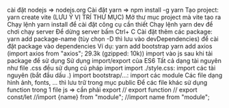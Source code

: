 cài đặt nodejs => nodejs.org
Cài đặt yarn => npm install -g yarn
Tạo project: yarn create vite (LƯU Ý VỊ TRÍ THƯ MỤC)
Mở thư mục project mà vite tạo ra
Chạy lệnh yarn install để cài đặt công cụ cần thiết
Chạy lệnh yarn dev để chơi chạy server
Để dừng server bấm Ctrl+ C
Cài đặt thêm các package: yarn add package-name (tùy chọn -D thì lưu vào devDependencies) để cài đặt package vào dependencies Ví dụ: yarn add bootstrap yarn add axios (import axios from "axios"; 29.3k (gzipped: 10k)) import vào js sau khi tải package để sử dụng
Sử dụng import/export của ES6
Tất cả dạng tài nguyên như file .css đều sử dụng cú pháp import import ./style.css: import các tài nguyên (bắt đầu dấu .) import bootstrap/...: import các module
Các file dạng hình ảnh, fonts, ... thì lưu trữ trong mục public
Để các file khác sử dụng function trong 1 file js => cần phải export // export function // export const/let
//import {name} from "module"; //import name from "module";